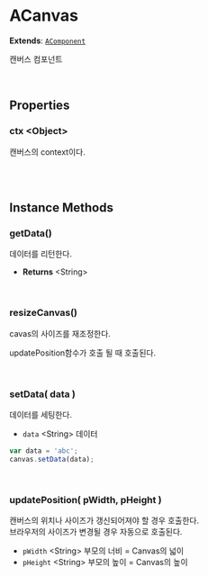 # ACanvas
**Extends**: [`AComponent`](AComponent.html#AComponent)

캔버스 컴포넌트

<br/>

## Properties

### ctx \<Object>

캔버스의 context이다.

<br/>
<br/>

## Instance Methods

### getData()

데이터를 리턴한다.

- **Returns** \<String>

<br/>

### resizeCanvas()

cavas의 사이즈를 재조정한다. 

updatePosition함수가 호출 될 때 호출된다.

<br/>

### setData( data )

데이터를 세팅한다.

- `data` \<String> 데이터

```js
var data = 'abc';
canvas.setData(data);
```

<br/>

### updatePosition( pWidth, pHeight )

캔버스의 위치나 사이즈가 갱신되어져야 할 경우 호출한다. <br/>브라우저의 사이즈가 변경될 경우 자동으로 호출된다.

- `pWidth` \<String> 부모의 너비 = Canvas의 넓이
- `pHeight` \<String> 부모의 높이 = Canvas의  높이

<br/>
<br/>

